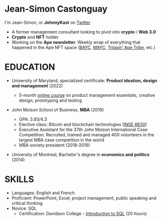 # Jean-Simon Castonguay

I'm Jean-Simon, or <b>JohnnyKast</b> on [Twitter](https://twitter.com/johnny_kast)



- A former management consultant looking to pivot into <b>crypto</b> / <b>Web 3.0</b>
- <b>Crypto</b> and <b>NFT</b> holder
- Working on the <b>Ape newsletter</b>: Weekly wrap of everything that happened in the Ape NFT space ([BAYC](https://opensea.io/collection/boredapeyachtclub), [MAYC](https://opensea.io/collection/mutant-ape-yacht-club), [Trippin' Ape Tribe](https://opensea.io/collection/trippin-ape-tribe-solana), etc.) 

# <b>EDUCATION</b> 

- University of Maryland, specialized certificate: <b>Product ideation, design and management</b> (2022)

  - 5-month [online course](https://www.coursera.org/specializations/product-ideation-design-and-management?skipBrowseRedirect=true) on product management essentials, creative design, prototyping and testing
          
- John Molson School of Business, <b>MBA</b> (2019)

  - GPA: 3.93/4.3
  - Elective class: Bitcoin and blockchain technologies ([INSE 6630](https://users.encs.concordia.ca/~clark/courses/1803-6630/index.html))
  - Executive Assistant for the 37th John Molson International Case Competition: Recruited, trained and managed 400 volunteers in the largest MBA case competition in the world
  - MBA society president (2018-2019)
 
 - University of Montreal, Bachelor's degree in <b>economics and politics</b> (2014)
    
# <b>SKILLS</b> 

- Languages: English and French
- Proficient: PowerPoint, Excel, project management, public speaking and critical thinking
- Novice: SQL
  - Certification: Davidson College - [Introduction to SQL](https://www.edx.org/course/introduction-to-sql) (20 hours)
